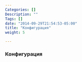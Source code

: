 ```yaml
---
Categories: []
Description: ""
Tags: []
date: "2014-09-29T21:54:53-05:00"
title: "Конфигурация"
weight: 5

---
```


### Конфигурация


